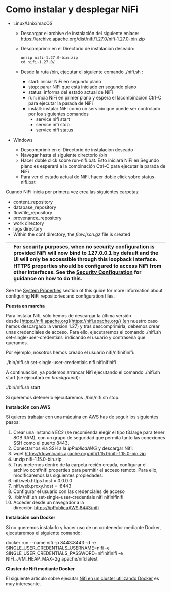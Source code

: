 # Como instalar y desplegar NiFi

- Linux/Unix/macOS
  - Descargar el archive de instalación del siguiente enlace:
    <https://archive.apache.org/dist/nifi/1.27.0/nifi-1.27.0-bin.zip>
  - Descomprimir en el Directorio de instalación deseado:
    ```
    unzip nifi-1.27.0-bin.zip
    cd nifi-1.27.0/
    ```

  - Desde la ruta <installdir>/bin, ejecutar el siguiente comando ./nifi.sh <command>:
    - start: iniciar NiFi en segundo plano
    - stop: parar NiFi que está iniciado en segundo plano
    - status: informa del estado actual de NiFi
    - run: incia NiFi en primer plano y espera el lacombinacion Ctrl-C para ejecutar la parada de NiFi
    - install: instalar NiFi como un servicio que puede ser controlado por los siguientes comandos
      - service nifi start
      - service nifi stop
      - service nifi status
     
- Windows
  - Descomprimir en el Directorio de instalación deseado
  - Navegar hasta el siguiente directorio <installdir>/bin
  - Hacer doble click sobre run-nifi.bat. Esto iniciará NiFi en Segundo plano es esperará a la combinación Ctrl-C para ejecutar la parada de NiFi
  - Para ver el estado actual de NiFi, hacer doble click sobre status-nifi.bat

Cuando NiFi inicia por primera vez crea las siguientes carpetas:

- content\_repository
- database\_repository
- flowfile\_repository
- provenance\_repository
- work directory
- logs directory
- Within the conf directory, the *flow.json.gz* file is created

||For security purposes, when no security configuration is provided NiFi will now bind to 127.0.0.1 by default and the UI will only be accessible through this loopback interface. HTTPS properties should be configured to access NiFi from other interfaces. See the [Security Configuration](https://nifi.apache.org/documentation/nifi-2.0.0-M3/html/administration-guide.html#security_configuration) for guidance on how to do this.|
| :- | :- |

See the [System Properties](https://nifi.apache.org/documentation/nifi-2.0.0-M3/html/administration-guide.html#system_properties) section of this guide for more information about configuring NiFi repositories and configuration files.



**Puesta en marcha**

Para instalar Nifi, sólo hemos de descargar la última versión desde [https://nifi.apache.org](https://nifi.apache.org/) (en nuestro caso hemos descargado la version 1.27) y tras descomprimirla, debemos crear unas credenciales de acceso. Para ello, ejecutaremos el comando ./nifi.sh set-single-user-credentials <username> <password> indicando el usuario y contraseña que queramos.

Por ejemplo, nosotros hemos creado el usuario nifi/nifinifinifi:

./bin/nifi.sh set-single-user-credentials nifi nifinifinifi

A continuación, ya podemos arrancar Nifi ejecutando el comando ./nifi.sh start (se ejecutará en *brackgound*):

./bin/nifi.sh start

Si queremos detenerlo ejecutaremos ./bin/nifi.sh stop.

**Instalación con AWS**

Si quieres trabajar con una máquina en AWS has de seguir los siguientes pasos:

1. Crear una instancia EC2 (se recomienda elegir el tipo t3.large para tener 8GB RAM), con un grupo de seguridad que permita tanto las conexiones SSH como el puerto 8443.
1. Conectarnos via SSH a la *ipPublicaAWS* y descargar Nifi:
1. wget https://downloads.apache.org/nifi/1.15.0/nifi-1.15.0-bin.zip
1. unzip nifi-1.15.0-bin.zip
1. Tras meternos dentro de la carpeta recién creada, configurar el archivo conf/nifi.properties para permitir el acceso remoto. Para ello, modificaremos las siguientes propiedades:
1. nifi.web.https.host = 0.0.0.0
1. nifi.web.proxy.host = <ipPublicaAWS>:8443
1. Configurar el usuario con las credenciales de acceso
1. ./bin/nifi.sh set-single-user-credentials nifi nifinifinifi
1. Acceder desde un navegador a la dirección [https://ipPublicaAWS:8443/nifi](https://ippublicaaws:8443/nifi)

**Instalación con Docker**

Si no queremos instalarlo y hacer uso de un contenedor mediante Docker, ejecutaremos el siguiente comando:

docker run --name nifi -p 8443:8443 -d -e SINGLE\_USER\_CREDENTIALS\_USERNAME=nifi -e  SINGLE\_USER\_CREDENTIALS\_PASSWORD=nifinifinifi -e NIFI\_JVM\_HEAP\_MAX=2g apache/nifi:latest

**Cluster de Nifi mediante Docker**

El siguiente artículo sobre ejecutar [Nifi en un cluster utilizando Docker](https://www.theninjacto.xyz/Running-cluster-Apache-Nifi-Docker/) es muy interesante.



